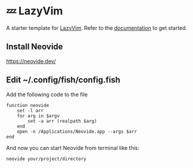 # 💤 LazyVim

A starter template for [LazyVim](https://github.com/LazyVim/LazyVim).
Refer to the [documentation](https://lazyvim.github.io/installation) to get started.

## Install Neovide

<https://neovide.dev/>

## Edit ~/.config/fish/config.fish

Add the following code to the file

```fish
function neovide
    set -l arr
    for arg in $argv
        set -a arr (realpath $arg)
    end
    open -n /Applications/Neovide.app --args $arr
end
```

And now you can start Neovide from terminal like this:

```sh
neovide your/project/directory
```
